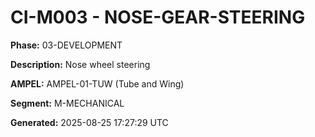# CI-M003 - NOSE-GEAR-STEERING

**Phase:** 03-DEVELOPMENT

**Description:** Nose wheel steering

**AMPEL:** AMPEL-01-TUW (Tube and Wing)

**Segment:** M-MECHANICAL

**Generated:** 2025-08-25 17:27:29 UTC
